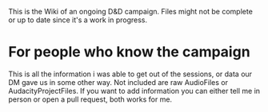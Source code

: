 This is the Wiki of an ongoing D&D campaign. Files might not  be complete or up to date since it's a work in progress.
# For people who know the campaign
This is all the information i was able to get out of the sessions, or data our DM gave us in some other way. Not included are raw AudioFiles or AudacityProjectFiles. If you want to add information you can either tell me in person or open a pull request, both works for me.